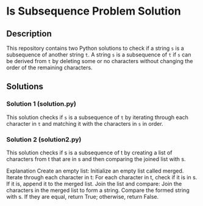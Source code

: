 # Is Subsequence Problem Solution

## Description

This repository contains two Python solutions to check if a string `s` is a subsequence of another string `t`. A string `s` is a subsequence of `t` if `s` can be derived from `t` by deleting some or no characters without changing the order of the remaining characters.

## Solutions

### Solution 1 (solution.py)

This solution checks if `s` is a subsequence of `t` by iterating through each character in `t` and matching it with the characters in `s` in order.

### Solution 2 (solution2.py)
This solution checks if s is a subsequence of t by creating a list of characters from t that are in s and then comparing the joined list with s.

Explanation
Create an empty list: Initialize an empty list called merged.
Iterate through each character in t:
For each character in t, check if it is in s.
If it is, append it to the merged list.
Join the list and compare:
Join the characters in the merged list to form a string.
Compare the formed string with s. If they are equal, return True; otherwise, return False.
